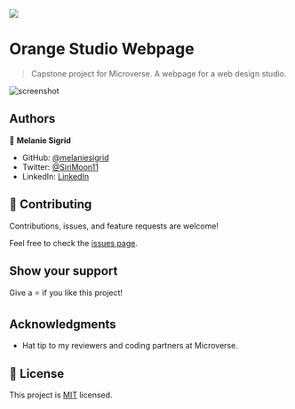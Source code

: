 ![](https://img.shields.io/badge/Microverse-blueviolet)

# Orange Studio Webpage

> Capstone project for Microverse. A webpage for a web design studio. 


![screenshot](images/app_screenshot.png)

## Authors

👤 **Melanie Sigrid**

- GitHub: [@melaniesigrid](https://github.com/melaniesigrid)
- Twitter: [@SiriMoon11](https://twitter.com/SiriMoon11)
- LinkedIn: [LinkedIn](https://www.linkedin.com/in/melanie-arellano-92aaa9194/)

## 🤝 Contributing

Contributions, issues, and feature requests are welcome!

Feel free to check the [issues page](../../issues/).

## Show your support

Give a ⭐️ if you like this project!

## Acknowledgments

- Hat tip to my reviewers and coding partners at Microverse.

## 📝 License

This project is [MIT](./MIT.md) licensed.

